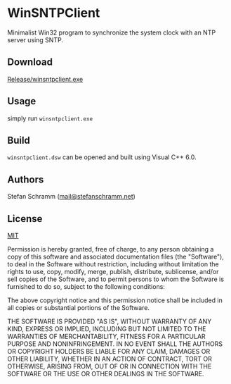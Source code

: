 # WinSNTPClient

Minimalist Win32 program to synchronize the system clock with an NTP server using SNTP.

## Download

[Release/winsntpclient.exe](https://github.com/stefanschramm/winsntpclient/raw/refs/heads/main/Release/winsntpclient.exe)

## Usage

simply run `winsntpclient.exe`

## Build

`winsntpclient.dsw` can be opened and built using Visual C++ 6.0.

## Authors

Stefan Schramm (<mail@stefanschramm.net>)

## License

[MIT](https://opensource.org/license/MIT)

Permission is hereby granted, free of charge, to any person obtaining a copy of this software and associated documentation files (the "Software"), to deal in the Software without restriction, including without limitation the rights to use, copy, modify, merge, publish, distribute, sublicense, and/or sell copies of the Software, and to permit persons to whom the Software is furnished to do so, subject to the following conditions:

The above copyright notice and this permission notice shall be included in all copies or substantial portions of the Software.

THE SOFTWARE IS PROVIDED "AS IS", WITHOUT WARRANTY OF ANY KIND, EXPRESS OR IMPLIED, INCLUDING BUT NOT LIMITED TO THE WARRANTIES OF MERCHANTABILITY, FITNESS FOR A PARTICULAR PURPOSE AND NONINFRINGEMENT. IN NO EVENT SHALL THE AUTHORS OR COPYRIGHT HOLDERS BE LIABLE FOR ANY CLAIM, DAMAGES OR OTHER LIABILITY, WHETHER IN AN ACTION OF CONTRACT, TORT OR OTHERWISE, ARISING FROM, OUT OF OR IN CONNECTION WITH THE SOFTWARE OR THE USE OR OTHER DEALINGS IN THE SOFTWARE.

